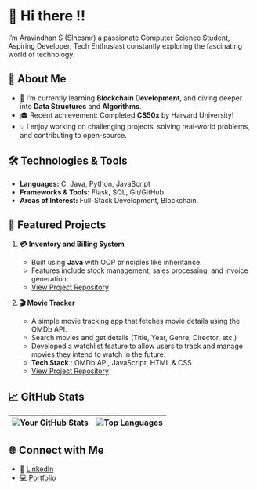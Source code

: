 # 👋 Hi there !!  

I’m Aravindhan S (Slncsmr) a passionate Computer Science Student, Aspiring Developer, Tech Enthusiast constantly exploring the fascinating world of technology.  

## 🚀 About Me  
- 🌱 I’m currently learning **Blockchain Development**, and diving deeper into **Data Structures** and **Algorithms**.  
- 🎓 Recent achievement: Completed **CS50x** by Harvard University!  
- 💡 I enjoy working on challenging projects, solving real-world problems, and contributing to open-source.  

## 🛠️ Technologies & Tools  
- **Languages:** C, Java, Python, JavaScript  
- **Frameworks & Tools:** Flask, SQL, Git/GitHub  
- **Areas of Interest:** Full-Stack Development, Blockchain.

## 🌟 Featured Projects  
1. **💳 Inventory and Billing System**  
   - Built using **Java** with OOP principles like inheritance.  
   - Features include stock management, sales processing, and invoice generation.  
   - [View Project Repository](https://github.com/Slncsmr/Customer-Billing-System)

2. **🎬 Movie Tracker**
   - A simple movie tracking app that fetches movie details using the OMDb API.
   - Search movies and get details (Title, Year, Genre, Director, etc.)
   - Developed a watchlist feature to allow users to track and manage movies they intend to watch in the future.
   - **Tech Stack** : OMDb API, JavaScript, HTML & CSS
   - [View Project Repository](https://github.com/Slncsmr/Movie-Logger) 

## 📈 GitHub Stats  
| ![Your GitHub Stats](https://github-readme-stats.vercel.app/api?username=Slncsmr&show_icons=true&theme=tokyonight&rank_icon=github)|![Top Languages](https://github-readme-stats.vercel.app/api/top-langs/?username=Slncsmr&layout=compact&theme=tokyonight&count=10)  |
|--|--|

## 🌐 Connect with Me  
- 🌟 [LinkedIn](https://www.linkedin.com/in/aravindhan-ks/)  
- 💻 [Portfolio](#)  
<!--to comment--> 

